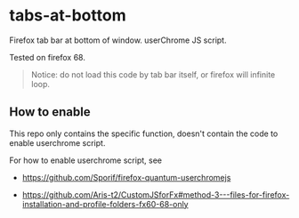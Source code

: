 # tabs-at-bottom

Firefox tab bar at bottom of window. userChrome JS script.

Tested on firefox 68.

> Notice: do not load this code by tab bar itself, or firefox will infinite loop.

## How to enable

This repo only contains the specific function, doesn't contain the code to enable userchrome script.

For how to enable userchrome script, see 

- https://github.com/Sporif/firefox-quantum-userchromejs

- https://github.com/Aris-t2/CustomJSforFx#method-3---files-for-firefox-installation-and-profile-folders-fx60-68-only
